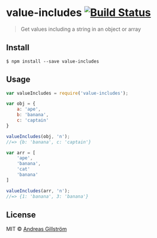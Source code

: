 # value-includes [![Build Status](https://travis-ci.org/gillstrom/value-includes.svg?branch=master)](https://travis-ci.org/gillstrom/value-includes)

> Get values including a string in an object or array


## Install

```
$ npm install --save value-includes
```


## Usage

```js
var valueIncludes = require('value-includes');

var obj = {
	a: 'ape',
	b: 'banana',
	c: 'captain'
}

valueIncludes(obj, 'n');
//=> {b: 'banana', c: 'captain'}

var arr = [
	'ape',
	'banana',
	'cat'
	'banana'
]

valueIncludes(arr, 'n');
//=> {1: 'banana', 3: 'banana'}
```


## License

MIT © [Andreas Gillström](http://github.com/gillstrom)
